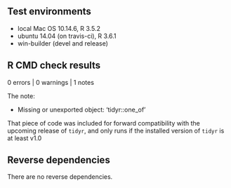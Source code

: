 ## Test environments
* local Mac OS 10.14.6, R 3.5.2
* ubuntu 14.04 (on travis-ci), R 3.6.1
* win-builder (devel and release)

## R CMD check results

0 errors | 0 warnings | 1 notes

The note:
- Missing or unexported object: ‘tidyr::one_of’

That piece of code was included for forward compatibility with the upcoming release of `tidyr`, and only runs if the installed version of `tidyr` is at least v1.0

## Reverse dependencies

There are no reverse dependencies.

